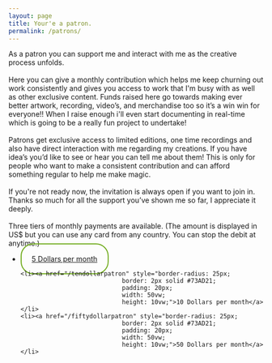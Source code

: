 ```yaml
---
layout: page
title: Your'e a patron.
permalink: /patrons/
---
```

<div class="page">

  As a patron you can support me and interact with me as the creative process unfolds.
  <br>
  <br>
  Here you can give a monthly contribution which helps me keep churning out work consistently and gives you access to work that I'm busy with as well as other exclusive content. Funds raised here go towards making ever better artwork, recording, video’s, and merchandise too so it’s a win win for everyone!! When I raise enough i'll even start documenting in real-time which is going to be a really fun project to undertake!
  <br>
  <br>
  Patrons get exclusive access to limited editions, one time recordings and also have direct interaction with me regarding my creations. If you have idea’s you’d like to see or hear you can tell me about them! This is only for people who want to make a consistent contribution and can afford something regular to help me make magic.
  <br>
  <br>
  If you're not ready now, the invitation is always open if you want to join in. Thanks so much for all the support you’ve shown me so far, I appreciate it deeply.
  <br>
  <br>
  Three tiers of monthly payments are available. (The amount is displayed in US$ but you can use any card from any country. You can stop the debit at anytime.)
    <br>
  <ul id="patron_subs">
    <li><a href="/fivedollarpatron" style="border-radius: 25px;
                                border: 2px solid #73AD21;
                                padding: 20px;
                                width: 50vw;
                                height: 10vw;">5 Dollars per month</a></li>

    <li><a href="/tendollarpatron" style="border-radius: 25px;
                                border: 2px solid #73AD21;
                                padding: 20px;
                                width: 50vw;
                                height: 10vw;">10 Dollars per month</a></li>
    <li><a href="/fiftydollarpatron" style="border-radius: 25px;
                                border: 2px solid #73AD21;
                                padding: 20px;
                                width: 50vw;
                                height: 10vw;">50 Dollars per month</a></li>
  </ul>
  <br>
  <br>
  <br>
  <br>
